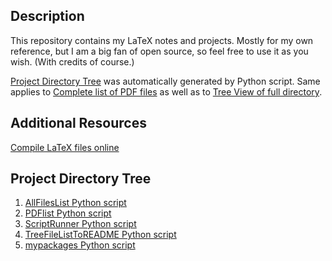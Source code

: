 ## Description

This repository contains my LaTeX notes and projects. Mostly for my own reference, but I am a big fan of open source, so feel free to use it as you wish. (With credits of course.)

[Project Directory Tree](##project-directory-tree) was automatically generated by Python script. Same applies to <a href="https://github.com/ScamanderWayne/WayneTeX/blob/main/pdf_list.txt">Complete list of PDF files</a> as well as to <a href="https://github.com/ScamanderWayne/WayneTeX/blob/main/file_tree.txt">Tree View of full directory</a>.

## Additional Resources

<a href="https://latex.net/texlive/">Compile LaTeX files online</a>

## Project Directory Tree

 1. <a href="https://github.com/ScamanderWayne/WayneTeX/blob/main/AllFilesList.py">AllFilesList Python script</a>
 2. <a href="https://github.com/ScamanderWayne/WayneTeX/blob/main/PDFlist.py">PDFlist Python script</a>
 3. <a href="https://github.com/ScamanderWayne/WayneTeX/blob/main/ScriptRunner.py">ScriptRunner Python script</a>
 4. <a href="https://github.com/ScamanderWayne/WayneTeX/blob/main/TreeFileListToREADME.py">TreeFileListToREADME Python script</a>
 5. <a href="https://github.com/ScamanderWayne/WayneTeX/blob/main/mypackages.py">mypackages Python script</a>
